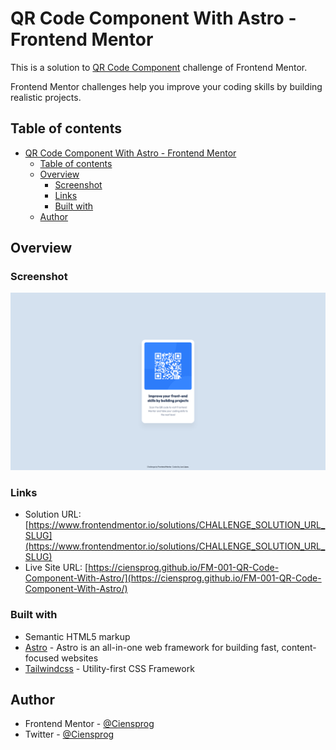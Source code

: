 # QR Code Component With Astro - Frontend Mentor

This is a solution to [QR Code Component](https://www.frontendmentor.io/challenges/qr-code-component-iux_sIO_H) challenge of Frontend Mentor.

Frontend Mentor challenges help you improve your coding skills by building realistic projects.

## Table of contents

- [QR Code Component With Astro - Frontend Mentor](#qr-code-component-with-astro---frontend-mentor)
  - [Table of contents](#table-of-contents)
  - [Overview](#overview)
    - [Screenshot](#screenshot)
    - [Links](#links)
    - [Built with](#built-with)
  - [Author](#author)

## Overview

### Screenshot

![](./preview.jpg)

### Links

- Solution URL: [https://www.frontendmentor.io/solutions/CHALLENGE_SOLUTION_URL_SLUG](https://www.frontendmentor.io/solutions/CHALLENGE_SOLUTION_URL_SLUG)
- Live Site URL: [https://ciensprog.github.io/FM-001-QR-Code-Component-With-Astro/](https://ciensprog.github.io/FM-001-QR-Code-Component-With-Astro/)

### Built with

- Semantic HTML5 markup
- [Astro](https://astro.build) - Astro is an all-in-one web framework for building fast, content-focused websites
- [Tailwindcss](https://tailwindcss.com) - Utility-first CSS Framework

## Author

- Frontend Mentor - [@Ciensprog](https://www.frontendmentor.io/profile/Ciensprog)
- Twitter - [@Ciensprog](https://www.twitter.com/Ciensprog)
